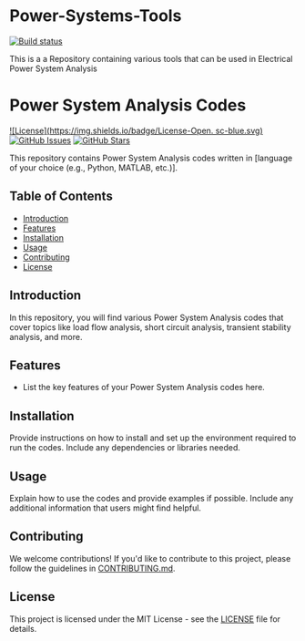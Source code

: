 # Power-Systems-Tools
[![Build status](https://ci.appveyor.com/api/projects/status/yc3leb1t5t6ue01i?svg=true)]()

This is a a Repository containing various tools that can be used in Electrical Power System Analysis
# Power System Analysis Codes

[![License](https://img.shields.io/badge/License-Open. sc-blue.svg)](https://opensource.org/licenses/MIT)
[![GitHub Issues](https://img.shields.io/github/issues/your_username/power-system-analysis-codes.svg)](https://github.com/your_username/power-system-analysis-codes/issues)
[![GitHub Stars](https://img.shields.io/github/stars/your_username/power-system-analysis-codes.svg)](https://github.com/your_username/power-system-analysis-codes/stargazers)

This repository contains Power System Analysis codes written in [language of your choice (e.g., Python, MATLAB, etc.)].

## Table of Contents

- [Introduction](#introduction)
- [Features](#features)
- [Installation](#installation)
- [Usage](#usage)
- [Contributing](#contributing)
- [License](#license)

## Introduction

In this repository, you will find various Power System Analysis codes that cover topics like load flow analysis, short circuit analysis, transient stability analysis, and more.

## Features

- List the key features of your Power System Analysis codes here.

## Installation

Provide instructions on how to install and set up the environment required to run the codes. Include any dependencies or libraries needed.

## Usage

Explain how to use the codes and provide examples if possible. Include any additional information that users might find helpful.

## Contributing

We welcome contributions! If you'd like to contribute to this project, please follow the guidelines in [CONTRIBUTING.md](CONTRIBUTING.md).

## License

This project is licensed under the MIT License - see the [LICENSE](LICENSE) file for details.


